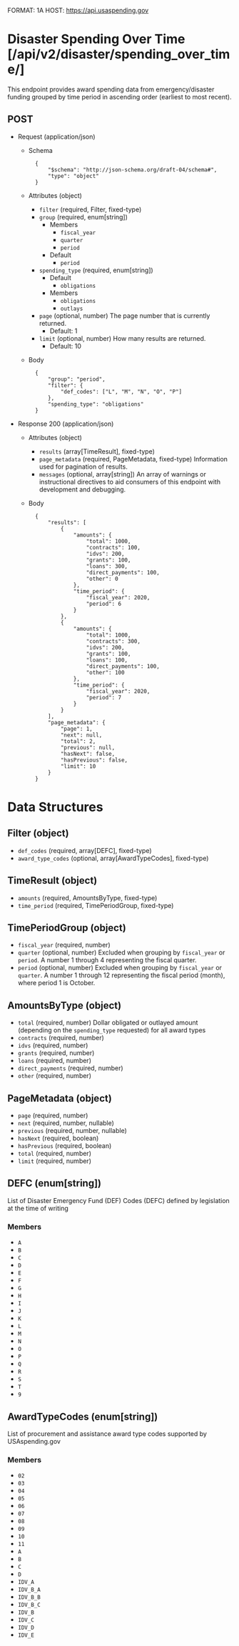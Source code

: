 FORMAT: 1A
HOST: https://api.usaspending.gov

# Disaster Spending Over Time [/api/v2/disaster/spending_over_time/]

This endpoint provides award spending data from emergency/disaster funding grouped by time period in ascending order (earliest to most recent).

## POST

+ Request (application/json)
    + Schema

            {
                "$schema": "http://json-schema.org/draft-04/schema#",
                "type": "object"
            }

    + Attributes (object)
        + `filter` (required, Filter, fixed-type)
        + `group` (required, enum[string])
            + Members
                + `fiscal_year`
                + `quarter`
                + `period`
            + Default
                + `period`
        + `spending_type` (required, enum[string])
            + Default
                + `obligations`
            + Members
                + `obligations`
                + `outlays`
        + `page` (optional, number)
            The page number that is currently returned.
            + Default: 1
        + `limit` (optional, number)
            How many results are returned.
            + Default: 10

    + Body

            {
                "group": "period",
                "filter": {
                    "def_codes": ["L", "M", "N", "O", "P"]
                },
                "spending_type": "obligations"
            }

+ Response 200 (application/json)
    + Attributes (object)
        + `results` (array[TimeResult], fixed-type)
        + `page_metadata` (required, PageMetadata, fixed-type)
            Information used for pagination of results.
        + `messages` (optional, array[string])
            An array of warnings or instructional directives to aid consumers of this endpoint with development and debugging.
    + Body

            {
                "results": [
                    {
                        "amounts": {
                            "total": 1000,
                            "contracts": 100,
                            "idvs": 200,
                            "grants": 100,
                            "loans": 300,
                            "direct_payments": 100,
                            "other": 0
                        },
                        "time_period": {
                            "fiscal_year": 2020,
                            "period": 6
                        }
                    },
                    {
                        "amounts": {
                            "total": 1000,
                            "contracts": 300,
                            "idvs": 200,
                            "grants": 100,
                            "loans": 100,
                            "direct_payments": 100,
                            "other": 100
                        },
                        "time_period": {
                            "fiscal_year": 2020,
                            "period": 7
                        }
                    }
                ],
                "page_metadata": {
                    "page": 1,
                    "next": null,
                    "total": 2,
                    "previous": null,
                    "hasNext": false,
                    "hasPrevious": false,
                    "limit": 10
                }
            }

# Data Structures

## Filter (object)
+ `def_codes` (required, array[DEFC], fixed-type)
+ `award_type_codes` (optional, array[AwardTypeCodes], fixed-type)

## TimeResult (object)
+ `amounts` (required, AmountsByType, fixed-type)
+ `time_period` (required, TimePeriodGroup, fixed-type)

## TimePeriodGroup (object)
+ `fiscal_year` (required, number)
+ `quarter` (optional, number)
    Excluded when grouping by `fiscal_year` or `period`. A number 1 through 4 representing the fiscal quarter.
+ `period` (optional, number)
    Excluded when grouping by `fiscal_year` or `quarter`. A number 1 through 12 representing the fiscal period (month), where period 1 is October.

## AmountsByType (object)
+ `total` (required, number)
    Dollar obligated or outlayed amount (depending on the `spending_type` requested) for all award types
+ `contracts` (required, number)
+ `idvs` (required, number)
+ `grants` (required, number)
+ `loans` (required, number)
+ `direct_payments` (required, number)
+ `other` (required, number)

## PageMetadata (object)
+ `page` (required, number)
+ `next` (required, number, nullable)
+ `previous` (required, number, nullable)
+ `hasNext` (required, boolean)
+ `hasPrevious` (required, boolean)
+ `total` (required, number)
+ `limit` (required, number)

## DEFC (enum[string])
List of Disaster Emergency Fund (DEF) Codes (DEFC) defined by legislation at the time of writing

### Members
+ `A`
+ `B`
+ `C`
+ `D`
+ `E`
+ `F`
+ `G`
+ `H`
+ `I`
+ `J`
+ `K`
+ `L`
+ `M`
+ `N`
+ `O`
+ `P`
+ `Q`
+ `R`
+ `S`
+ `T`
+ `9`

## AwardTypeCodes (enum[string])
List of procurement and assistance award type codes supported by USAspending.gov

### Members
+ `02`
+ `03`
+ `04`
+ `05`
+ `06`
+ `07`
+ `08`
+ `09`
+ `10`
+ `11`
+ `A`
+ `B`
+ `C`
+ `D`
+ `IDV_A`
+ `IDV_B_A`
+ `IDV_B_B`
+ `IDV_B_C`
+ `IDV_B`
+ `IDV_C`
+ `IDV_D`
+ `IDV_E`

